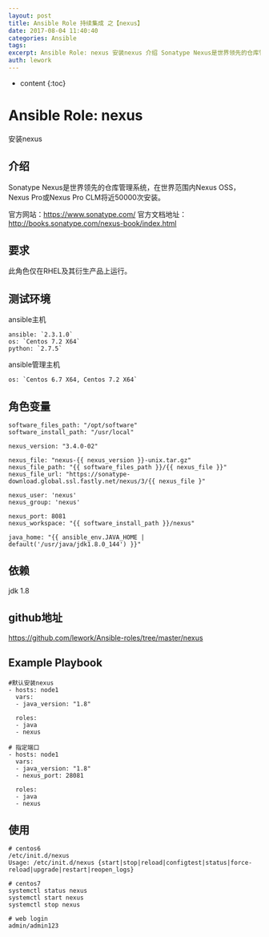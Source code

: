 ```yaml
---
layout: post
title: Ansible Role 持续集成 之【nexus】
date: 2017-08-04 11:40:40
categories: Ansible
tags:
excerpt: Ansible Role: nexus 安装nexus 介绍 Sonatype Nexus是世界领先的仓库管理系统，在世界范围内Nexus OS...
auth: lework
---
```

* content
{:toc}

# Ansible Role: nexus

安装nexus

## 介绍
Sonatype Nexus是世界领先的仓库管理系统，在世界范围内Nexus OSS，Nexus Pro或Nexus Pro CLM将近50000次安装。

官方网站：https://www.sonatype.com/
官方文档地址：http://books.sonatype.com/nexus-book/index.html

## 要求

此角色仅在RHEL及其衍生产品上运行。

## 测试环境

ansible主机

    ansible: `2.3.1.0`
    os: `Centos 7.2 X64`
    python: `2.7.5`

ansible管理主机

    os: `Centos 6.7 X64, Centos 7.2 X64`

## 角色变量
    software_files_path: "/opt/software"
    software_install_path: "/usr/local"

    nexus_version: "3.4.0-02"

    nexus_file: "nexus-{{ nexus_version }}-unix.tar.gz"
    nexus_file_path: "{{ software_files_path }}/{{ nexus_file }}"
    nexus_file_url: "https://sonatype-download.global.ssl.fastly.net/nexus/3/{{ nexus_file }"

    nexus_user: 'nexus'
    nexus_group: 'nexus'

    nexus_port: 8081
    nexus_workspace: "{{ software_install_path }}/nexus"

    java_home: "{{ ansible_env.JAVA_HOME | default('/usr/java/jdk1.8.0_144') }}"
    
## 依赖

jdk 1.8

## github地址
https://github.com/lework/Ansible-roles/tree/master/nexus

## Example Playbook
	#默认安装nexus
    - hosts: node1
      vars:
      - java_version: "1.8"
      
      roles:
      - java
      - nexus
      
    # 指定端口
    - hosts: node1
      vars:
      - java_version: "1.8"
      - nexus_port: 28081
      
      roles:
      - java
      - nexus
      
## 使用

```
# centos6
/etc/init.d/nexus 
Usage: /etc/init.d/nexus {start|stop|reload|configtest|status|force-reload|upgrade|restart|reopen_logs}

# centos7
systemctl status nexus
systemctl start nexus
systemctl stop nexus

# web login
admin/admin123
```
